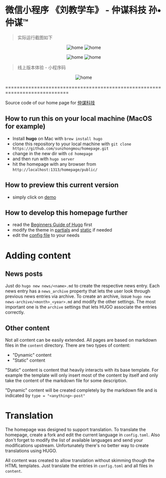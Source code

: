 # 微信小程序 《刘教学车》 - 仲谋科技 孙•仲谋™

> 实际运行截图如下

<div align=center>

![home](assets/images/preview/home.PNG) 
![home](assets/images/preview/comment.PNG)
 
</div>

<div align=center>

![home](assets/images/preview/foward.PNG) 
![home](assets/images/preview/assignment.PNG)
 
</div>

> 线上版本体验 - 小程序码

<div align=center>

![home](assets/images/preview/mini.jpg) 
 
</div>

============================================================================


Source code of our home page for [仲谋科技](https://www.sunzhongmou.com) 

## How to run this on your local machine (MacOS for example)

* Install **hugo** on Mac with `brew install hugo`
* clone this repository to your local machine with `git clone https://github.com/sunzhongmou/homepage.git`
* change in the new dir with `cd homepage`
* and then run with `hugo server`
* hit the homepage with any browser from `http://localhost:1313/homepage/public/`

## How to preview this current version

* simply click on [demo](https://www.sunzhongmou.com)

## How to develop this homepage further

* read the [Beginners Guide of Hugo](https://gohugo.io/overview/quickstart/) first
* modify the theme in [partials](https://github.com/sunzhongmou/homepage/themes/hugo-creative-theme/layouts/partials) and [static](https://github.com/sunzhongmou/homepage/themes/hugo-creative-theme/static) if needed
* edit the [config file](https://github.com/sunzhongmou/homepage/config.toml) to your needs

# Adding content

## News posts

Just do `hugo new news/<name>.md` to create the respective news entry.
Each news entry has a `news_archive` property that lets the user look through previous news entries via archive. To create an archive, issue `hugo new news-archive/<month>_<year>.md` and modify the other settings. The most important one is the `archive` settings that lets HUGO associate the entries correctly.

## Other content

Not all content can be easily extended. All pages are based on markdown files in the `content` directory. There are two types of content:

* "Dynamic" content
* "Static" content

"Static" content is content that heavily interacts with its base template. For example the template will only insert most of the content by itself and only take the content of the markdown file for some description.

"Dynamic" content will be created completely by the markdown file and is indicated by `type = "<anything>-post"`

# Translation

The homepage was designed to support translation. To translate the homepage, create a fork and edit the current language in `config.toml`. Also don't forget to modify the list of available languages and send your modifications upstream. Unfortunately there's no better way to create translations using HUGO.

All content was created to allow translation without skimming though the HTML templates. Just translate the entries in `config.toml` and all files in `content`.
